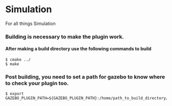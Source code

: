 # Simulation
For all things Simulation

### Building is necessary to make the plugin work.
#### After making a build directory use the following commands to build

```
$ cmake ../
$ make
```
### Post building, you need to set a path for gazebo to know where to check your plugin too.
```
$ export GAZEBO_PLUGIN_PATH=${GAZEBO_PLUGIN_PATH}:/home/path_to_build_directory/build
```

